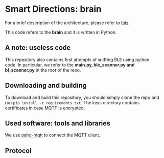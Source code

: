 # Smart Directions: brain
For a brief description of the architecture, please refer to [this](https://github.com/filipkrasniqi/smart-directions-publisher#brief-summary-of-the-architecture).

This code refers to the **brain** and it is written in Python.

## A note: useless code
This repository also contains first attempts of sniffing BLE using python code. In particular, we refer to the **main.py, ble_scanner.py and bl_scanner.py** in the root of the repo.

## Downloading and building
To download and build this repository, you should simply clone the repo and run ```pip install -r requirements.txt```. The keys directory contains certificates in case MQTT is encrypted.

## Used software: tools and libraries
We use [paho-mqtt](https://pypi.org/project/paho-mqtt/) to connect the MQTT client.

## Protocol

